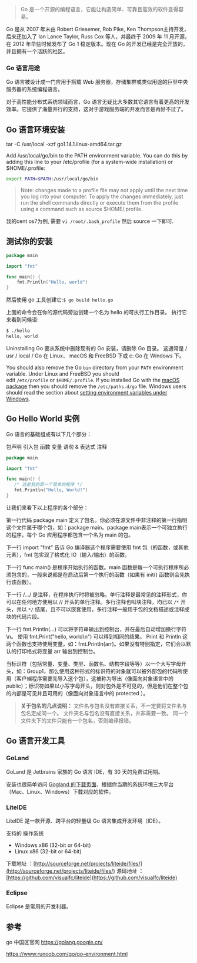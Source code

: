 > Go 是一个开源的编程语言，它能让构造简单、可靠且高效的软件变得容易。

Go 是从 2007 年末由 Robert Griesemer, Rob Pike, Ken Thompson主持开发，后来还加入了 Ian Lance Taylor, Russ Cox 等人，并最终于 2009 年 11 月开源，在 2012 年早些时候发布了 Go 1 稳定版本。现在 Go 的开发已经是完全开放的，并且拥有一个活跃的社区。

### Go 语言用途

Go 语言被设计成一门应用于搭载 Web 服务器，存储集群或类似用途的巨型中央服务器的系统编程语言。

对于高性能分布式系统领域而言，Go 语言无疑比大多数其它语言有着更高的开发效率。它提供了海量并行的支持，这对于游戏服务端的开发而言是再好不过了。

## Go 语言环境安装

tar -C /usr/local -xzf go1.14.1.linux-amd64.tar.gz

Add /usr/local/go/bin to the PATH environment variable. You can do this by adding this line to your /etc/profile (for a system-wide installation) or $HOME/.profile:

```sh
export PATH=$PATH:/usr/local/go/bin
```

> Note: changes made to a profile file may not apply until the next time you log into your computer. To apply the changes immediately, just run the shell commands directly or execute them from the profile using a command such as source $HOME/.profile.

我的cent os7为例, 需要 `vi /root/.bash_profile` 然后 source 一下即可.

## 测试你的安装

```go
package main

import "fmt"

func main() {
    fmt.Println("Hello, world")
}
```

然后使用 go 工具创建它:`$ go build hello.go`

上面的命令会在你的源代码旁边创建一个名为 hello 的可执行工作目录。 执行它来看到问候语:

```bash
$ ./hello
hello, world
```

Uninstalling Go
要从系统中删除现有的 Go 安装，请删除 Go 目录。 这通常是 / usr / local / Go 在 Linux、 macOS 和 FreeBSD 下或 c: Go 在 Windows 下。

You should also remove the Go `bin` directory from your `PATH` environment variable. Under Linux and FreeBSD you should edit `/etc/profile` or `$HOME/.profile`. If you installed Go with the [macOS package](https://golang.google.cn/doc/install?download=go1.14.1.linux-amd64.tar.gz#macos) then you should remove the `/etc/paths.d/go` file. Windows users should read the section about [setting environment variables under Windows](https://golang.google.cn/doc/install?download=go1.14.1.linux-amd64.tar.gz#windows_env).

## Go Hello World 实例

Go 语言的基础组成有以下几个部分：

包声明
引入包
函数
变量
语句 & 表达式
注释

```go
package main

import "fmt"

func main() {
   /* 这是我的第一个简单的程序 */
   fmt.Println("Hello, World!")
}
```

让我们来看下以上程序的各个部分：

第一行代码 package main 定义了包名。你必须在源文件中非注释的第一行指明这个文件属于哪个包，如：package main。package main表示一个可独立执行的程序，每个 Go 应用程序都包含一个名为 main 的包。

下一行 import "fmt" 告诉 Go 编译器这个程序需要使用 fmt 包（的函数，或其他元素），fmt 包实现了格式化 IO（输入/输出）的函数。

下一行 func main() 是程序开始执行的函数。main 函数是每一个可执行程序所必须包含的，一般来说都是在启动后第一个执行的函数（如果有 init() 函数则会先执行该函数）。

下一行 /*...*/ 是注释，在程序执行时将被忽略。单行注释是最常见的注释形式，你可以在任何地方使用以 // 开头的单行注释。多行注释也叫块注释，均已以 `/*` 开头，并以 `*/` 结尾，且不可以嵌套使用，多行注释一般用于包的文档描述或注释成块的代码片段。

下一行 fmt.Println(...) 可以将字符串输出到控制台，并在最后自动增加换行字符 \n。
使用 fmt.Print("hello, world\n") 可以得到相同的结果。
Print 和 Println 这两个函数也支持使用变量，如：fmt.Println(arr)。如果没有特别指定，它们会以默认的打印格式将变量 arr 输出到控制台。

当标识符（包括常量、变量、类型、函数名、结构字段等等）以一个大写字母开头，如：Group1，那么使用这种形式的标识符的对象就可以被外部包的代码所使用（客户端程序需要先导入这个包），这被称为导出（像面向对象语言中的 public）；标识符如果以小写字母开头，则对包外是不可见的，但是他们在整个包的内部是可见并且可用的（像面向对象语言中的 protected ）。

> **关于包名的几点说明：**
 文件名与包名没有直接关系，不一定要将文件名与包名定成同一个。
 文件夹名与包名没有直接关系，并非需要一致。
 同一个文件夹下的文件只能有一个包名，否则编译报错。

## Go 语言开发工具

### GoLand

GoLand 是 Jetbrains 家族的 Go 语言 IDE，有 30 天的免费试用期。

安装也很简单访问 [Gogland 的下载页面](https://www.jetbrains.com/go/)，根据你当期的系统环境三大平台（Mac、Linux、Windows）下载对应的软件。

### LiteIDE

LiteIDE 是一款开源、跨平台的轻量级 Go 语言集成开发环境（IDE）。

支持的 操作系统

* Windows x86 (32-bit or 64-bit)
* Linux x86 (32-bit or 64-bit)

下载地址 ：[http://sourceforge.net/projects/liteide/files/](http://sourceforge.net/projects/liteide/files/)
源码地址 ：[https://github.com/visualfc/liteide](https://github.com/visualfc/liteide)

### Eclipse

Eclipse 是常用的开发利器。

## 参考

go 中国区官网
<https://golang.google.cn/>

<https://www.runoob.com/go/go-environment.html>
